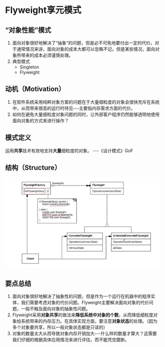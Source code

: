 # Flyweight享元模式

## “对象性能”模式

1. 面向对象很好地解决了“抽象”的问题，但是必不可免地要付出一定的代价。对于通常情况来讲，面向对象的成本大都可以忽略不记。但是某些情况，面向对象所带来的成本必须谨慎处理。
2. 典型模式
    * Singleton
    * Flyweight

## 动机（Motivation）

1. 在软件系统采用纯粹对象方案的问题在于大量细粒度的对象会很快充斥在系统中，从而带来很高的运行时待见---主要指内存需求方面的代价。
2. 如何在避免大量细粒度对象问题的同时，让外部客户程序仍然能够透明地使用面向对象的方式来进行操作？

## 模式定义

运用**共享**技术有效地支持**大量**细粒度的对象。
                                                ---《设计模式》GoF

## 结构（Structure）

![20200101222330.png](https://raw.githubusercontent.com/SunshlnW/Design-Mode/master/image/Flyweight%E4%BA%AB%E5%85%83%E6%A8%A1%E5%BC%8F/20200101222330.png)

## 要点总结

1. 面向对象很好地解决了抽象性的问题，但是作为一个运行在机器中的程序实体，我们需要考虑对象的代价问题。Flyweight主要解决面向对象的代价问题，一般不触及面向对象的抽象性问题。
2. Flyweight采用**对象共享**的做法来**降低系统中对象的个数**，从而降低细粒度对象给系统带来的内存压力。在具体实现方面，要注意**对象状态**的处理。（因为多个对象要共享，所以一般对象状态都是只读的）
3. 对象的数量太大从而导致对象内存开销加大---什么样的数量才算大？这需要我们仔细的根据具体应用情况来进行评估，而不能凭空臆断。
